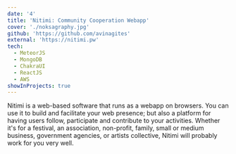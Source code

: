 ```yaml
---
date: '4'
title: 'Nitimi: Community Cooperation Webapp'
cover: './noksagraphy.jpg'
github: 'https://github.com/avinagites'
external: 'https://nitimi.pw'
tech:
  - MeteorJS
  - MongoDB
  - ChakraUI
  - ReactJS
  - AWS
showInProjects: true
---
```


Nitimi is a web-based software that runs as a webapp on browsers. You can use it to build and facilitate your web presence; but also a platform for having users follow, participate and contribute to your activities. Whether it's for a festival, an association, non-profit, family, small or medium business, government agencies, or artists collective, Nitimi will probably work for you very well.

